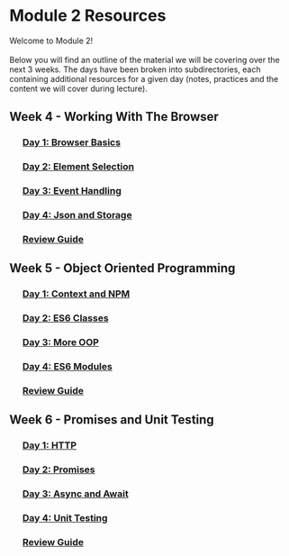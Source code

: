 # Module 2 Resources

Welcome to Module 2! 
<br />
<br />
Below you will find an outline of the material we will be covering over the next 3 weeks. The days have been broken into subdirectories, each containing additional resources for a given day (notes, practices and the content we will cover during lecture). 

## Week 4 - Working With The Browser

### &nbsp;&nbsp;&nbsp;&nbsp;&nbsp;&nbsp;[Day 1: Browser Basics](https://github.com/alissacrane123/Module-2-Resources/tree/main/week-4/d1-browser-basics)
### &nbsp;&nbsp;&nbsp;&nbsp;&nbsp;&nbsp;[Day 2: Element Selection](https://github.com/alissacrane123/Module-2-Resources/tree/main/week-4/d2-element-selection)
### &nbsp;&nbsp;&nbsp;&nbsp;&nbsp;&nbsp;[Day 3: Event Handling](https://github.com/alissacrane123/Module-2-Resources/tree/main/week-4/d3-event-handling)
### &nbsp;&nbsp;&nbsp;&nbsp;&nbsp;&nbsp;[Day 4: Json and Storage](https://github.com/alissacrane123/Module-2-Resources/tree/main/week-4/d4-json-and-storage)
### &nbsp;&nbsp;&nbsp;&nbsp;&nbsp;&nbsp;[Review Guide](https://github.com/alissacrane123/Module-2-Resources/tree/main/week-4/review-guide)

## Week 5 - Object Oriented Programming

### &nbsp;&nbsp;&nbsp;&nbsp;&nbsp;&nbsp;[Day 1: Context and NPM](https://github.com/alissacrane123/Module-2-Resources/tree/main/week-5/d1-context)
### &nbsp;&nbsp;&nbsp;&nbsp;&nbsp;&nbsp;[Day 2: ES6 Classes](https://github.com/alissacrane123/Module-2-Resources/tree/main/week-5/d2-classes)
### &nbsp;&nbsp;&nbsp;&nbsp;&nbsp;&nbsp;[Day 3: More OOP](https://github.com/alissacrane123/Module-2-Resources/tree/main/week-5/d3-more-oop)
### &nbsp;&nbsp;&nbsp;&nbsp;&nbsp;&nbsp;[Day 4: ES6 Modules](https://github.com/alissacrane123/Module-2-Resources/tree/main/week-5/d4-es6-modules)
### &nbsp;&nbsp;&nbsp;&nbsp;&nbsp;&nbsp;[Review Guide](https://github.com/alissacrane123/Module-2-Resources/tree/main/week-5/review-guide)

## Week 6 - Promises and Unit Testing

### &nbsp;&nbsp;&nbsp;&nbsp;&nbsp;&nbsp;[Day 1: HTTP](https://github.com/alissacrane123/Module-2-Resources/tree/main/week-6/d1-http)
### &nbsp;&nbsp;&nbsp;&nbsp;&nbsp;&nbsp;[Day 2: Promises](https://github.com/alissacrane123/Module-2-Resources/tree/main/week-6/d2-promises)
### &nbsp;&nbsp;&nbsp;&nbsp;&nbsp;&nbsp;[Day 3: Async and Await](https://github.com/alissacrane123/Module-2-Resources/tree/main/week-6/d3-async-await)
### &nbsp;&nbsp;&nbsp;&nbsp;&nbsp;&nbsp;[Day 4: Unit Testing](https://github.com/alissacrane123/Module-2-Resources/tree/main/week-6/d4-unit-testing)
### &nbsp;&nbsp;&nbsp;&nbsp;&nbsp;&nbsp;[Review Guide](https://github.com/alissacrane123/Module-2-Resources/tree/main/week-6/review-guide)

